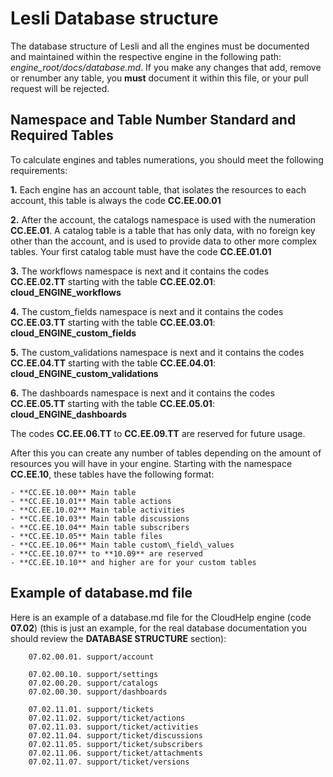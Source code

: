 # Lesli Database structure

The database structure of Lesli and all the engines must be documented and maintained within the respective engine in the following path: *engine\_root/docs/database.md*. If you make any changes that add, remove or renumber any table, you **must** document it within this file, or your pull request will be rejected. 


## Namespace and Table Number Standard and Required Tables 
To calculate engines and tables numerations, you should meet the following requirements:

**1.** Each engine has an account table, that isolates the resources to each account, this table is always the code **CC.EE.00.01** 

**2.** After the account, the catalogs namespace is used with the numeration **CC.EE.01**. A catalog table is a table that has only data, with no foreign key other than the account, and is used to provide data to other more complex tables. Your first catalog table must have the code **CC.EE.01.01** 

**3.** The workflows namespace is next and it contains the codes **CC.EE.02.TT** starting with the table **CC.EE.02.01**: **cloud\_ENGINE\_workflows** 

**4.** The custom\_fields namespace is next and it contains the codes **CC.EE.03.TT** starting with the table **CC.EE.03.01**: **cloud\_ENGINE\_custom_fields** 

**5.** The custom_validations namespace is next and it contains the codes **CC.EE.04.TT** starting with the table **CC.EE.04.01**: **cloud\_ENGINE\_custom\_validations**

**6.** The dashboards namespace is next and it contains the codes **CC.EE.05.TT** starting with the table **CC.EE.05.01**: **cloud\_ENGINE\_dashboards** 

The codes **CC.EE.06.TT** to **CC.EE.09.TT** are reserved for future usage. 

After this you can create any number of tables depending on the amount of resources you will have in your engine. Starting with the namespace **CC.EE.10**, these tables have the following format:

```
- **CC.EE.10.00** Main table
- **CC.EE.10.01** Main table actions
- **CC.EE.10.02** Main table activities
- **CC.EE.10.03** Main table discussions
- **CC.EE.10.04** Main table subscribers
- **CC.EE.10.05** Main table files
- **CC.EE.10.06** Main table custom\_field\_values
- **CC.EE.10.07** to **10.09** are reserved
- **CC.EE.10.10** and higher are for your custom tables
```


## Example of database.md file

Here is an example of a database.md file for the CloudHelp engine (code **07.02**) (this is just an example, for the real database documentation you should review the **DATABASE STRUCTURE** section):

```plaintext
    07.02.00.01. support/account  

    07.02.00.10. support/settings 
    07.02.00.20. support/catalogs 
    07.02.00.30. support/dashboards 

    07.02.11.01. support/tickets
    07.02.11.02. support/ticket/actions 
    07.02.11.03. support/ticket/activities 
    07.02.11.04. support/ticket/discussions 
    07.02.11.05. support/ticket/subscribers 
    07.02.11.06. support/ticket/attachments 
    07.02.11.07. support/ticket/versions
```

